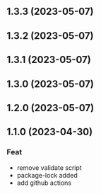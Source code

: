## 1.3.3 (2023-05-07)

## 1.3.2 (2023-05-07)

## 1.3.1 (2023-05-07)

## 1.3.0 (2023-05-07)

## 1.2.0 (2023-05-07)

## 1.1.0 (2023-04-30)

### Feat

- remove validate script
- package-lock added
- add github actions
